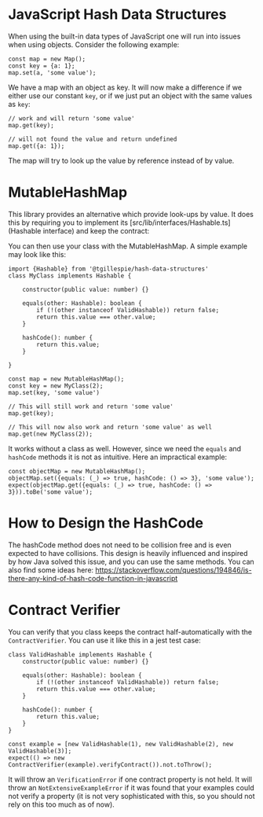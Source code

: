 # JavaScript Hash Data Structures

When using the built-in data types of JavaScript one will run into issues when using objects. Consider the following example:

```
const map = new Map();
const key = {a: 1};
map.set(a, 'some value');
```

We have a map with an object as key. It will now make a difference if we either use our constant `key`, or if we just put
an object with the same values as `key`:

```
// work and will return 'some value'
map.get(key);

// will not found the value and return undefined
map.get({a: 1});
```

The map will try to look up the value by reference instead of by value. 

# MutableHashMap

This library provides an alternative which provide
look-ups by value. It does this by requiring you to implement its [src/lib/interfaces/Hashable.ts](Hashable interface) and keep the contract:

You can then use your class with the MutableHashMap. A simple example may look like this:

```
import {Hashable} from '@tgillespie/hash-data-structures'
class MyClass implements Hashable {

	constructor(public value: number) {}

	equals(other: Hashable): boolean {
		if (!(other instanceof ValidHashable)) return false;
		return this.value === other.value;
	}

	hashCode(): number {
		return this.value;
	}

}

const map = new MutableHashMap();
const key = new MyClass(2);
map.set(key, 'some value')

// This will still work and return 'some value'
map.get(key);

// This will now also work and return 'some value' as well
map.get(new MyClass(2));
```

It works without a class as well. However, since we need the `equals` and `hashCode` methods it is not as intuitive. Here an impractical example:

```
const objectMap = new MutableHashMap();
objectMap.set({equals: (_) => true, hashCode: () => 3}, 'some value');
expect(objectMap.get({equals: (_) => true, hashCode: () => 3})).toBe('some value');
```

# How to Design the HashCode

The hashCode method does not need to be collision free and is even expected to have collisions. This design is heavily influenced and inspired by how 
Java solved this issue, and you can use the same methods. You can also find some ideas here: https://stackoverflow.com/questions/194846/is-there-any-kind-of-hash-code-function-in-javascript

# Contract Verifier

You can verify that you class keeps the contract half-automatically with the `ContractVerifier`. You can use it like this in a jest test case:

```
class ValidHashable implements Hashable {
	constructor(public value: number) {}

	equals(other: Hashable): boolean {
		if (!(other instanceof ValidHashable)) return false;
		return this.value === other.value;
	}

	hashCode(): number {
		return this.value;
	}
}

const example = [new ValidHashable(1), new ValidHashable(2), new ValidHashable(3)];
expect(() => new ContractVerifier(example).verifyContract()).not.toThrow();
```

It will throw an `VerificationError` if one contract property is not held. It will throw an `NotExtensiveExampleError` if it was found that your examples could
not verify a property (it is not very sophisticated with this, so you should not rely on this too much as of now).

